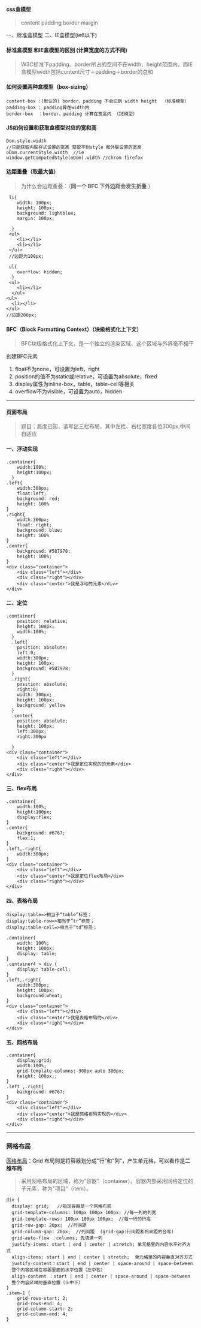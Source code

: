 #### css盒模型
> content padding border margin 

一、标准盒模型 
二、IE盒模型(ie6以下)
#### 标准盒模型 和IE盒模型的区别 (计算宽度的方式不同)
> W3C标准下padding、border所占的空间不在width、height范围内，而IE盒模型width包括content尺寸＋padding＋border的总和

#### 如何设置两种盒模型（box-sizing）
```
content-box :(默认的) border、padding 不会记到 width height  （标准模型）
padding-box : padding算在width内
border-box  ：border、padding 计算在宽高内 （IE模型）
```
#### JS如何设置和获取盒模型对应的宽和高
```
Dom.style.width   
//只能获取内联样式设置的宽高 获取不到style 和外联设置的宽高
oDom.currentStyle.width  //ie
window.getComputedStyle(oDom).width //chrom firefox
```
#### 边距重叠（取最大值）
> 为什么会边距重叠：（**同一个 BFC 下外边距会发生折叠** ）
```
 li{
    width: 100px;
    height: 100px;
    background: lightblue;
    margin: 100px;

  }
 <ul>
    <li></li>
    <li></li>
 </ul>
 //边距为100px;
```
```
 ul{
    overflow: hidden;
  }
 <ul>
    <li></li>   
  </ul>
<ul>
  <li></li>
</ul>
//边距200px;
```

#### BFC（Block Formatting Context）（块级格式化上下文）
> BFC块级格式化上下文，是一个独立的渲染区域、这个区域与外界毫不相干

创建BFC元素
1. float不为none，可设置为left，right
2. position的值不为static或relative，可设置为absolute，fixed
3. display属性为inline-box，table，table-cell等相关
4. overflow不为visible，可设置为auto，hidden

-----
#### 页面布局
> 题目：高度已知，请写出三栏布局，其中左栏、右栏宽度各位300px;中间自适应
#### 一、浮动实现
```
.container{
    width:100%;
    height:100px;
  }
.left{
    width:300px;
    float:left;
    background: red;
    height: 100%
}
.right{
    width:300px;
    float: right;
    background: blue;
    height: 100%
}
.center{
    background: #587978;
    height: 100%;
}
<div class="container">
    <div class="left"></div>
    <div class="right"></div>
    <div class="center">我是浮动的元素</div>
</div>
```
#### 二、定位
```
.container{
    position: relative;
    height: 100px;
    width:100%;
  }
  .left{
    position: absolute;
    left:0;
    width:300px;
    height: 100px;
    background: #587978;
  }
  .right{
    position: absolute;
    right:0;
    width: 300px;
    height: 100px;
    background: yellow
  }
  .center{
    position: absolute;
    height: 100px;
    left:300px;
    right:300px
    
  }
<div class="container">
    <div class="left"></div>
    <div class="center">我是定位实现的的元素</div>
    <div class="right"></div>
</div>
```
#### 三、flex布局
```
.container{
    width:100%;
    height:100px;
    display:flex;
}
.center{
    background: #6767;
    flex:1;
}
.left,.right{
    width:300px;
}
<div class="container">
    <div class="left"></div>
    <div class="center">我是定位flex布局</div>
    <div class="right"></div>
</div>
```
#### 四、表格布局
```
display:table=>相当于“table”标签； 
display:table-row=>相当于“tr”标签； 
display:table-cell=>相当于“td”标签；

.container{
    width: 100%;
    height: 100px;
    display: table;
}
.container4 > div {
    display: table-cell;
}
.left,.right{
    width:300px;
    height: 100px;
    background:wheat;
}
<div class="container">
    <div class="left"></div>
    <div class="center">我是表格布局的</div>
    <div class="right"></div>
</div>
```
#### 五、网格布局
```
.container{
    display:grid;
    width:100%;
    grid-template-columns: 300px auto 300px;
    height: 100px;;
}
.left ,.right{
    background: #6767;
}
<div class="container">
    <div class="left"></div>
    <div class="center">我是网格布局实现的</div>
    <div class="right"></div>
</div>
```
*****
### 网格布局
[网格布局](http://www.ruanyifeng.com/blog/2019/03/grid-layout-tutorial.html)：Grid 布局则是将容器划分成"行"和"列"，产生单元格，可以看作是**二维布局**
> 采用网格布局的区域，称为"容器"（container）。容器内部采用网格定位的子元素，称为"项目"（item）。
```
div {
  display: grid;   //指定容器是一个网格布局
  grid-template-columns: 100px 100px 100px; //每一列的列宽
  grid-template-rows: 100px 100px 100px;  //每一行的行高
  grid-row-gap: 20px;  //行间距
  grid-column-gap: 20px;  //列间距  (grid-gap:行间距和列间距的合写)
  grid-auto-flow ：columns; 先填满一列
  justify-items: start | end | center | stretch; 单元格里的内容水平对齐方式
  align-items: start | end | center | stretch;  单元格里的内容垂直对齐方式
  justify-content：start | end | center | space-around | space-between 
  整个内容区域在容器里面的水平位置（左中右）
  align-content ：start | end | center | space-around | space-between 
  整个内容区域的垂直位置（上中下）
} 
.item-1 {
    grid-rows-start: 2;
    grid-rows-end: 4;
    grid-column-start: 2;
    grid-column-end: 4;
}
```